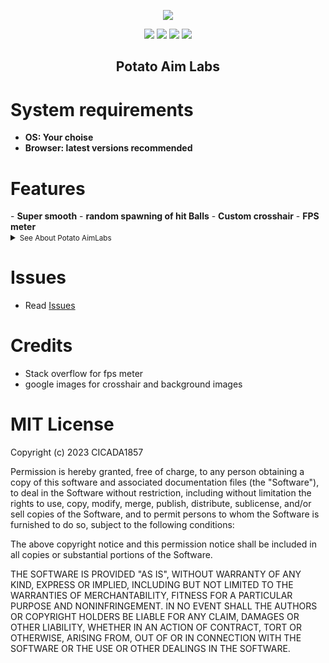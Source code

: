   <p align="center">
  <a href="https://github.com/amd64fox/SpotX/releases"><img src="https://raw.githubusercontent.com/amd64fox/SpotX/main/.github/Pic/logo.png" />
</p>

<p align="center">        
      <a href="https://t.me/spotify_windows_mod"><img src="https://raw.githubusercontent.com/amd64fox/SpotX/main/.github/Pic/Shields/SpotX_Channel.svg"></a>
      <a href="https://t.me/SpotxCommunity"><img src="https://raw.githubusercontent.com/amd64fox/SpotX/main/.github/Pic/Shields/SpotX_Community.svg"></a>
      <a href="https://github.com/jetfir3/SpotX-Bash"><img src="https://raw.githubusercontent.com/amd64fox/SpotX/main/.github/Pic/Shields/SpotX_for_Mac&Linux.svg"></a>
      <a href="https://telegra.ph/SpotX-FAQ-09-19"><img src="https://raw.githubusercontent.com/amd64fox/SpotX/main/.github/Pic/Shields/faq.svg"></a>
      </p>

   <h2> <div align="center"><b> Potato Aim Labs </b></div> </h2>

<h1>System requirements</h1>

- <strong>OS: Your choise</strong>
- <strong>Browser: latest versions recommended</strong>

<h1>Features</h1>
- <strong>Super smooth</strong>
- <strong>random spawning of hit Balls</strong>
- <strong>Custom crosshair</strong>
- <strong>FPS meter</strong>
<details>
<summary><small>See About Potato AimLabs</small></summary><p>
  
#### Potato Aim Labs is an aim trainer built using HTML, CSS, and JavaScript.
  - It provides a fun and challenging environment for improving your aim and reflexes.
  - The aim trainer features a time limit of 45 seconds, after which it automatically resets, allowing you to continuously practice and strive for better scores.

  - At the top of the interface, you'll find a scoreboard displaying your current score, remaining time, total missed hits, and frames per second (FPS) information.
  - To aim and shoot, you must hit the randomly spawning balls using a custom CS:GO crosshair.
  - The objective is to achieve the highest score possible within the given time frame.
</details>
  
<h1>Issues</h1>

- Read [Issues](#)

<h1>Credits</h1>

- Stack overflow for fps meter
- google images for crosshair and background images

<h1>MIT License</h1>
<p>Copyright (c) 2023 CICADA1857

Permission is hereby granted, free of charge, to any person obtaining a copy
of this software and associated documentation files (the "Software"), to deal
in the Software without restriction, including without limitation the rights
to use, copy, modify, merge, publish, distribute, sublicense, and/or sell
copies of the Software, and to permit persons to whom the Software is
furnished to do so, subject to the following conditions:

The above copyright notice and this permission notice shall be included in all
copies or substantial portions of the Software.

THE SOFTWARE IS PROVIDED "AS IS", WITHOUT WARRANTY OF ANY KIND, EXPRESS OR
IMPLIED, INCLUDING BUT NOT LIMITED TO THE WARRANTIES OF MERCHANTABILITY,
FITNESS FOR A PARTICULAR PURPOSE AND NONINFRINGEMENT. IN NO EVENT SHALL THE
AUTHORS OR COPYRIGHT HOLDERS BE LIABLE FOR ANY CLAIM, DAMAGES OR OTHER
LIABILITY, WHETHER IN AN ACTION OF CONTRACT, TORT OR OTHERWISE, ARISING FROM,
OUT OF OR IN CONNECTION WITH THE SOFTWARE OR THE USE OR OTHER DEALINGS IN THE
SOFTWARE.</p>
